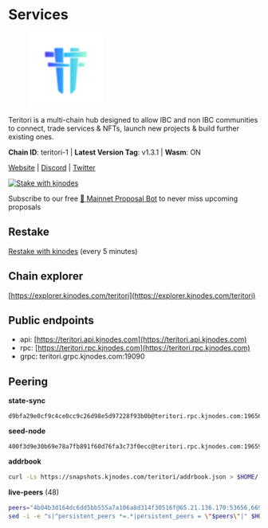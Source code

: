 # Services

<figure><img src="https://raw.githubusercontent.com/kj89/cosmos-images/main/logos/teritori.png" width="150" alt=""><figcaption></figcaption></figure>

Teritori is a multi-chain hub designed to allow IBC and non IBC communities  to connect, trade services & NFTs, launch new projects & build further existing ones.

**Chain ID**: teritori-1 | **Latest Version Tag**: v1.3.1 | **Wasm**: ON

[Website](https://teritori.com) | [Discord](https://discord.gg/teritori) | [Twitter](https://twitter.com/TeritoriNetwork)

[![Stake with kjnodes](https://i.ibb.co/cr44Q8j/button-stake-with-kjnodes.png)](https://restake.app/teritori/torivaloper184ln03hkpt75uhrrr26f66kvcqvf4yn4nc2xjm)

Subscribe to our free [🤖 Mainnet Proposal Bot](https://t.me/kjnodes_proposal_bot) to never miss upcoming proposals

## Restake

[Restake with kjnodes](https://restake.app/teritori/torivaloper184ln03hkpt75uhrrr26f66kvcqvf4yn4nc2xjm) (every 5 minutes)
## Chain explorer
[https://explorer.kjnodes.com/teritori](https://explorer.kjnodes.com/teritori)

## Public endpoints

* api: [https://teritori.api.kjnodes.com](https://teritori.api.kjnodes.com)
* rpc: [https://teritori.rpc.kjnodes.com](https://teritori.rpc.kjnodes.com)
* grpc: teritori.grpc.kjnodes.com:19090

## Peering

**state-sync**

```text
d9bfa29e0cf9c4ce0cc9c26d98e5d97228f93b0b@teritori.rpc.kjnodes.com:19656
```

**seed-node**

```text
400f3d9e30b69e78a7fb891f60d76fa3c73f0ecc@teritori.rpc.kjnodes.com:19659
```

**addrbook**
```bash
curl -Ls https://snapshots.kjnodes.com/teritori/addrbook.json > $HOME/.teritorid/config/addrbook.json
```

**live-peers** (48)
```bash
peers="4b04b3d164dc6dd5bb555a7a106a8d314f30516f@65.21.136.170:53656,669470aba9778ccccd07127115dcdc30e141d7ae@65.108.232.248:33656,1f858b8cc8e18ef05de79dd470ad29ba29ddbeb7@65.108.77.106:26889,e3374c3d25a36f06662fa150043e5e6529d11570@88.198.32.17:31656,6fd88e2143e6d4ba02a7f745565120df18e84699@109.236.80.46:26656,ce3baba928ae06cd3ff0af20aec888a82ddffef7@54.37.129.171:26656,11f78b7959eb7454ed6ec2bd77a3f45491463fc8@162.19.89.8:10756,593b8319d1d4b1958e7daba8c3bbb56795cb59ba@146.59.81.92:51656,6ef7a8bc7a3cc0856594f12570e8f2282a099dcf@65.109.93.152:26796,e1b058e5cfa2b836ddaa496b10911da62dcf182e@138.201.8.248:26656,ebc272824924ea1a27ea3183dd0b9ba713494f83@95.214.52.139:27166,2b4f46e601fb4ede2a0c98976337e3afdaa50dac@65.108.238.102:15956,920f32f409bbb18b641cdc9513545e2e016c2c62@142.132.203.60:26656,41caa4106f68977e3a5123e56f57934a2d34a1c1@185.16.38.210:27166,35de81a10ed992e427e6eb1d0d9ec3622d0f37fe@193.70.47.90:15956,106490318e51355bc6d72e7941a0080f8b8256b9@185.16.39.14:26656,0b27217386756577e1eadf00c4169dc8f041e522@51.210.7.219:26656,57a9dae0129cba785216b99244be2001daf392bb@194.34.232.124:35636,ed090020aba4bb254ba1517644ab0d6c94c9461e@57.128.144.230:26656,358f13bd95d91517053a58f4d30205842672837f@104.37.187.214:60656,e726816f42831689eab9378d5d577f1d06d25716@176.9.188.21:26656,6085c32b26fb1baa4b16b426f5d56f2fff81cfc7@135.181.165.246:26656,40caa979c29a9930ea2b8a6249037924d308ae84@162.55.234.70:54256,0e189bbc6db606a14950a0e59641b798a255c3c8@65.109.37.154:3000,2aab2f1c2c9b2a74c05ff53107f53b9b5cf75e6c@195.189.96.121:51656,409c8a2b94d3835419127521347355ae47f07dd3@5.181.190.157:27656,46b7ae20e3cc4264076a91c3601f3894a021a80d@65.108.6.45:36656,722b63e6c65628b929f22013dcbcde980210cb44@176.9.127.54:26656,63c28f10976800fd783930067d3d3a4eef358b28@173.215.85.171:20070,406fc7fe86ba396cb7fc8616c546f21a1d3c51cd@89.58.57.158:26656,15e9e6356b6208943482b2a69cc8375b4e1b77e4@95.216.220.113:26656,995bc810b465a97613890b32a768d9e1878df99d@57.128.82.243:28656,c12c1ed98ab1f24266980c1f05ed0ca8812ca7aa@95.217.192.230:16656,c670830fdf60374f008fa4a4eb851deddcdaef5b@65.109.88.107:46656,e3b906fefa58783395fcf72086c698707908a558@141.95.65.26:27736,89757803f40da51678451735445ad40d5b15e059@134.65.192.221:26656,526d8c7c44f59be9a39d7463c576b68c0db23174@65.108.234.23:15956,48980875839186e08e12ebf0d9a2803b45206833@65.109.92.241:38026,e8cafb5a121c9fe322e554f5a7f489b2d25abd4c@51.159.176.185:26656,b336b83d9bab0b8cf96a3833efcbc196fab63fdd@212.95.51.215:36656,d956d6180e96c62315a777b1a3ed8f1ebf873e80@38.242.232.202:29656,ae2261521f2f15eb3f98cd8f142768ba7c00f5cc@65.108.41.172:19656,d9bfa29e0cf9c4ce0cc9c26d98e5d97228f93b0b@65.109.88.38:19656,4991cc04c48f96dec265464d5cf276e16f6b302c@31.156.88.34:26656,856c165de82fbd0489df9ec6ffaa0958c620e073@198.244.179.127:26656,ad347ea1ec920d12ccda2341348bcc89687739ef@88.99.164.158:38026,78815c81331c114cd508dae3a012f0d3e5e2b966@185.119.118.117:3000,3594b73f909a9c4b87cfe6a361ef8b2b51124dd5@65.109.69.59:15956"
sed -i -e "s|^persistent_peers *=.*|persistent_peers = \"$peers\"|" $HOME/.teritorid/config/config.toml
```
